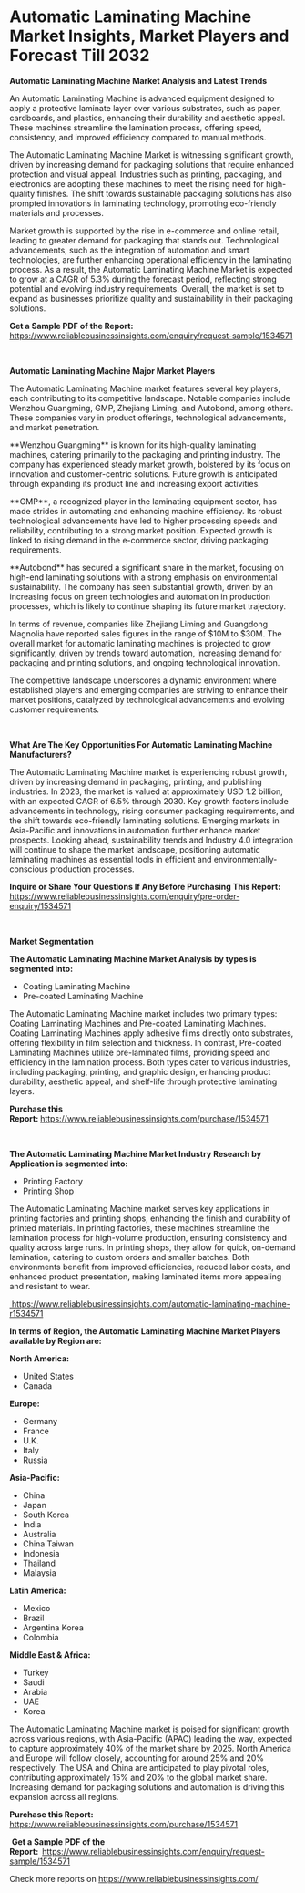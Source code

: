 <p><h1>Automatic Laminating Machine Market Insights, Market Players and Forecast Till 2032</h1></p><p><strong>Automatic Laminating Machine Market Analysis and Latest Trends</strong></p>
<p><p>An Automatic Laminating Machine is advanced equipment designed to apply a protective laminate layer over various substrates, such as paper, cardboards, and plastics, enhancing their durability and aesthetic appeal. These machines streamline the lamination process, offering speed, consistency, and improved efficiency compared to manual methods.</p><p>The Automatic Laminating Machine Market is witnessing significant growth, driven by increasing demand for packaging solutions that require enhanced protection and visual appeal. Industries such as printing, packaging, and electronics are adopting these machines to meet the rising need for high-quality finishes. The shift towards sustainable packaging solutions has also prompted innovations in laminating technology, promoting eco-friendly materials and processes.</p><p>Market growth is supported by the rise in e-commerce and online retail, leading to greater demand for packaging that stands out. Technological advancements, such as the integration of automation and smart technologies, are further enhancing operational efficiency in the laminating process. As a result, the Automatic Laminating Machine Market is expected to grow at a CAGR of 5.3% during the forecast period, reflecting strong potential and evolving industry requirements. Overall, the market is set to expand as businesses prioritize quality and sustainability in their packaging solutions.</p></p>
<p><strong>Get a Sample PDF of the Report:&nbsp;</strong> <a href="https://www.reliablebusinessinsights.com/enquiry/request-sample/1534571?utm_campaign=2737&utm_medium=2&utm_source=Github&utm_content=ia&utm_term=08042025&utm_id=automatic-laminating-machine">https://www.reliablebusinessinsights.com/enquiry/request-sample/1534571</a></p>
<p>&nbsp;</p>
<p><strong>Automatic Laminating Machine Major Market Players</strong></p>
<p><p>The Automatic Laminating Machine market features several key players, each contributing to its competitive landscape. Notable companies include Wenzhou Guangming, GMP, Zhejiang Liming, and Autobond, among others. These companies vary in product offerings, technological advancements, and market penetration.</p><p>**Wenzhou Guangming** is known for its high-quality laminating machines, catering primarily to the packaging and printing industry. The company has experienced steady market growth, bolstered by its focus on innovation and customer-centric solutions. Future growth is anticipated through expanding its product line and increasing export activities.</p><p>**GMP**, a recognized player in the laminating equipment sector, has made strides in automating and enhancing machine efficiency. Its robust technological advancements have led to higher processing speeds and reliability, contributing to a strong market position. Expected growth is linked to rising demand in the e-commerce sector, driving packaging requirements.</p><p>**Autobond** has secured a significant share in the market, focusing on high-end laminating solutions with a strong emphasis on environmental sustainability. The company has seen substantial growth, driven by an increasing focus on green technologies and automation in production processes, which is likely to continue shaping its future market trajectory.</p><p>In terms of revenue, companies like Zhejiang Liming and Guangdong Magnolia have reported sales figures in the range of $10M to $30M. The overall market for automatic laminating machines is projected to grow significantly, driven by trends toward automation, increasing demand for packaging and printing solutions, and ongoing technological innovation.</p><p>The competitive landscape underscores a dynamic environment where established players and emerging companies are striving to enhance their market positions, catalyzed by technological advancements and evolving customer requirements.</p></p>
<p>&nbsp;</p>
<p><strong>What Are The Key Opportunities For Automatic Laminating Machine Manufacturers?</strong></p>
<p><p>The Automatic Laminating Machine market is experiencing robust growth, driven by increasing demand in packaging, printing, and publishing industries. In 2023, the market is valued at approximately USD 1.2 billion, with an expected CAGR of 6.5% through 2030. Key growth factors include advancements in technology, rising consumer packaging requirements, and the shift towards eco-friendly laminating solutions. Emerging markets in Asia-Pacific and innovations in automation further enhance market prospects. Looking ahead, sustainability trends and Industry 4.0 integration will continue to shape the market landscape, positioning automatic laminating machines as essential tools in efficient and environmentally-conscious production processes.</p></p>
<p><strong>Inquire or Share Your Questions If Any Before Purchasing This Report:</strong> <a href="https://www.reliablebusinessinsights.com/enquiry/pre-order-enquiry/1534571?utm_campaign=2737&utm_medium=2&utm_source=Github&utm_content=ia&utm_term=08042025&utm_id=automatic-laminating-machine">https://www.reliablebusinessinsights.com/enquiry/pre-order-enquiry/1534571</a></p>
<p>&nbsp;</p>
<p><strong>Market Segmentation</strong></p>
<p><strong>The Automatic Laminating Machine Market Analysis by types is segmented into:</strong></p>
<p><ul><li>Coating Laminating Machine</li><li>Pre-coated Laminating Machine</li></ul></p>
<p><p>The Automatic Laminating Machine market includes two primary types: Coating Laminating Machines and Pre-coated Laminating Machines. Coating Laminating Machines apply adhesive films directly onto substrates, offering flexibility in film selection and thickness. In contrast, Pre-coated Laminating Machines utilize pre-laminated films, providing speed and efficiency in the lamination process. Both types cater to various industries, including packaging, printing, and graphic design, enhancing product durability, aesthetic appeal, and shelf-life through protective laminating layers.</p></p>
<p><strong>Purchase this Report:&nbsp;</strong><a href="https://www.reliablebusinessinsights.com/purchase/1534571?utm_campaign=2737&utm_medium=2&utm_source=Github&utm_content=ia&utm_term=08042025&utm_id=automatic-laminating-machine">https://www.reliablebusinessinsights.com/purchase/1534571</a></p>
<p>&nbsp;</p>
<p><strong>The Automatic Laminating Machine Market Industry Research by Application is segmented into:</strong></p>
<p><ul><li>Printing Factory</li><li>Printing Shop</li></ul></p>
<p><p>The Automatic Laminating Machine market serves key applications in printing factories and printing shops, enhancing the finish and durability of printed materials. In printing factories, these machines streamline the lamination process for high-volume production, ensuring consistency and quality across large runs. In printing shops, they allow for quick, on-demand lamination, catering to custom orders and smaller batches. Both environments benefit from improved efficiencies, reduced labor costs, and enhanced product presentation, making laminated items more appealing and resistant to wear.</p></p>
<p><a href="https://www.reliablebusinessinsights.com/automatic-laminating-machine-r1534571?utm_campaign=2737&utm_medium=2&utm_source=Github&utm_content=ia&utm_term=08042025&utm_id=automatic-laminating-machine">&nbsp;https://www.reliablebusinessinsights.com/automatic-laminating-machine-r1534571</a></p>
<p><strong>In terms of Region, the Automatic Laminating Machine Market Players available by Region are:</strong></p>
<p>
    <p> <strong> North America: </strong>
        <ul>
            <li>United States</li>
            <li>Canada</li>
        </ul>
        </p> 
    <p> <strong> Europe: </strong>
        <ul>
            <li>Germany</li>
            <li>France</li>
            <li>U.K.</li>
            <li>Italy</li>
            <li>Russia</li>
        </ul>
        </p> 
    <p> <strong> Asia-Pacific: </strong>
        <ul>
            <li>China</li>
            <li>Japan</li>
            <li>South Korea</li>
            <li>India</li>
            <li>Australia</li>
            <li>China Taiwan</li>
            <li>Indonesia</li>
            <li>Thailand</li>
            <li>Malaysia</li>
        </ul>
        </p> 
    <p> <strong> Latin America: </strong>
        <ul>
            <li>Mexico</li>
            <li>Brazil</li>
            <li>Argentina Korea</li>
            <li>Colombia</li>
        </ul>
        </p> 
    <p> <strong> Middle East & Africa: </strong>
        <ul>
            <li>Turkey</li>
            <li>Saudi</li>
            <li>Arabia</li>
            <li>UAE</li>
            <li>Korea</li>
        </ul>
    </p>
    </p>
<p><p>The Automatic Laminating Machine market is poised for significant growth across various regions, with Asia-Pacific (APAC) leading the way, expected to capture approximately 40% of the market share by 2025. North America and Europe will follow closely, accounting for around 25% and 20% respectively. The USA and China are anticipated to play pivotal roles, contributing approximately 15% and 20% to the global market share. Increasing demand for packaging solutions and automation is driving this expansion across all regions.</p></p>
<p><strong>Purchase this Report: </strong><a href="https://www.reliablebusinessinsights.com/purchase/1534571?utm_campaign=2737&utm_medium=2&utm_source=Github&utm_content=ia&utm_term=08042025&utm_id=automatic-laminating-machine">https://www.reliablebusinessinsights.com/purchase/1534571</a></p>
<p>&nbsp;<strong>Get a Sample PDF of the Report:&nbsp;&nbsp;</strong><a href="https://www.reliablebusinessinsights.com/enquiry/request-sample/1534571?utm_campaign=2737&utm_medium=2&utm_source=Github&utm_content=ia&utm_term=08042025&utm_id=automatic-laminating-machine">https://www.reliablebusinessinsights.com/enquiry/request-sample/1534571</a></p>
<p><strong></strong></p>
<p>Check more reports on <a href="https://www.reliablebusinessinsights.com/?utm_campaign=2737&utm_medium=2&utm_source=Github&utm_content=ia&utm_term=08042025&utm_id=automatic-laminating-machine">https://www.reliablebusinessinsights.com/</a></p>